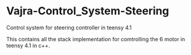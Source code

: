 # Vajra-Control_System-Steering
Control system for steering controller in teensy 4.1

This contains all the stack implementation for comtrolling the 6 motor in teensy 4.1 in c++.
